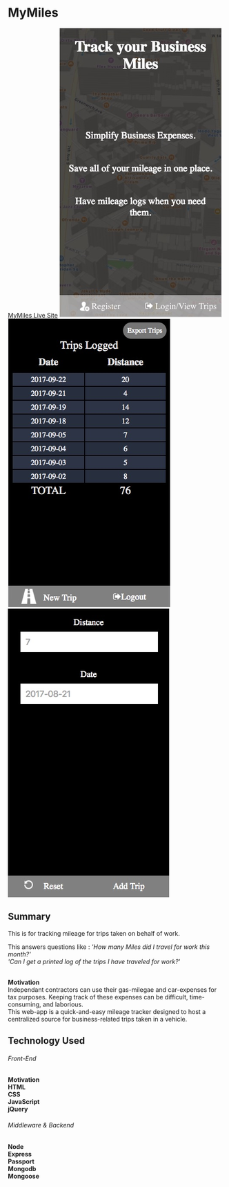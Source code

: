 # MyMiles
<a href="https://tranquil-sierra-12911.herokuapp.com/">MyMiles Live Site</a>
![Alt text](splash.jpg?raw=true "Starting Out")
![Alt text](viewTrips.jpg?raw=true "View Trips")
![Alt text](add.jpg?raw=true "Add Trips")

## Summary
This is for tracking mileage for trips taken on behalf of work.

This answers questions like :
*'How many Miles did I travel for work this month?'*<br />
*'Can I get a printed log of the trips I have traveled for work?'*<br /><br />

**Motivation**<br />
Independant contractors can use their gas-milegae and car-expenses for tax purposes. Keeping track of these expenses can be difficult, time-consuming, and laborious.<br />
This web-app is a quick-and-easy mileage tracker designed to host a centralized source for business-related trips taken in a vehicle.
<br />

## Technology Used 
###### Front-End 
**Motivation**<br />
**HTML**<br />
**CSS**<br />
**JavaScript**<br />
**jQuery**<br />
###### Middleware & Backend 
**Node**<br />
**Express**<br />
**Passport**<br />
**Mongodb**<br />
**Mongoose**<br />